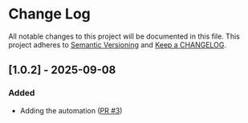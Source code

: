 # Change Log

All notable changes to this project will be documented in this file. This project adheres to [Semantic Versioning](http://semver.org/) and [Keep a CHANGELOG](http://keepachangelog.com/).

## [1.0.2] - 2025-09-08

### Added

- Adding the automation ([PR #3](https://github.com/redvers/pony-libxml2/pull/3))

